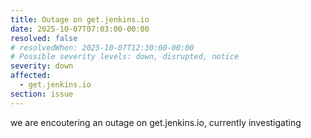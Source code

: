 ```yaml
---
title: Outage on get.jenkins.io
date: 2025-10-07T07:03:00-00:00
resolved: false
# resolvedWhen: 2025-10-07T12:30:00-00:00
# Possible severity levels: down, disrupted, notice
severity: down
affected:
  - get.jenkins.io
section: issue
---
```


we are encoutering an outage on get.jenkins.io, currently investigating
